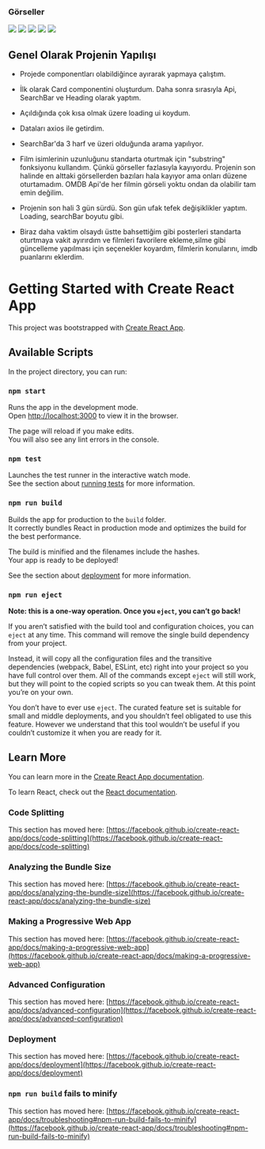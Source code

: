 
### Görseller 

<image src="./images/task1.png">
<image src="./images/task2.png">
<image src="./images/task3.png">
<image src="./images/tas4.png">
<image src="./images/task5.png">

## Genel Olarak Projenin Yapılışı 
  
- Projede componentları olabildiğince ayırarak yapmaya çalıştım.
- İlk olarak Card componentini oluşturdum. Daha sonra sırasıyla Api, SearchBar ve Heading olarak yaptım.
- Açıldığında çok kısa olmak üzere loading ui koydum.
- Dataları axios ile getirdim.
- SearchBar'da 3 harf ve üzeri olduğunda arama yapılıyor.
- Film isimlerinin uzunluğunu standarta oturtmak için "substring" fonksiyonu kullandım. Çünkü görseller fazlasıyla kayıyordu. Projenin
  son halinde en alttaki görsellerden bazıları hala kayıyor ama onları düzene oturtamadım. OMDB Api'de her filmin görseli yoktu
  ondan da olabilir tam emin değilim.

- Projenin son hali 3 gün sürdü. Son gün ufak tefek değişiklikler yaptım. Loading, searchBar boyutu gibi.
- Biraz daha vaktim olsaydı üstte bahsettiğim gibi posterleri standarta oturtmaya vakit ayırırdım ve filmleri favorilere
  ekleme,silme gibi güncelleme yapılması için seçenekler koyardım, filmlerin konularını, imdb puanlarını eklerdim.
  
  

# Getting Started with Create React App

This project was bootstrapped with [Create React App](https://github.com/facebook/create-react-app).

## Available Scripts

In the project directory, you can run:

### `npm start`

Runs the app in the development mode.\
Open [http://localhost:3000](http://localhost:3000) to view it in the browser.

The page will reload if you make edits.\
You will also see any lint errors in the console.

### `npm test`

Launches the test runner in the interactive watch mode.\
See the section about [running tests](https://facebook.github.io/create-react-app/docs/running-tests) for more information.

### `npm run build`

Builds the app for production to the `build` folder.\
It correctly bundles React in production mode and optimizes the build for the best performance.

The build is minified and the filenames include the hashes.\
Your app is ready to be deployed!

See the section about [deployment](https://facebook.github.io/create-react-app/docs/deployment) for more information.

### `npm run eject`

**Note: this is a one-way operation. Once you `eject`, you can’t go back!**

If you aren’t satisfied with the build tool and configuration choices, you can `eject` at any time. This command will remove the single build dependency from your project.

Instead, it will copy all the configuration files and the transitive dependencies (webpack, Babel, ESLint, etc) right into your project so you have full control over them. All of the commands except `eject` will still work, but they will point to the copied scripts so you can tweak them. At this point you’re on your own.

You don’t have to ever use `eject`. The curated feature set is suitable for small and middle deployments, and you shouldn’t feel obligated to use this feature. However we understand that this tool wouldn’t be useful if you couldn’t customize it when you are ready for it.

## Learn More

You can learn more in the [Create React App documentation](https://facebook.github.io/create-react-app/docs/getting-started).

To learn React, check out the [React documentation](https://reactjs.org/).

### Code Splitting

This section has moved here: [https://facebook.github.io/create-react-app/docs/code-splitting](https://facebook.github.io/create-react-app/docs/code-splitting)

### Analyzing the Bundle Size

This section has moved here: [https://facebook.github.io/create-react-app/docs/analyzing-the-bundle-size](https://facebook.github.io/create-react-app/docs/analyzing-the-bundle-size)

### Making a Progressive Web App

This section has moved here: [https://facebook.github.io/create-react-app/docs/making-a-progressive-web-app](https://facebook.github.io/create-react-app/docs/making-a-progressive-web-app)

### Advanced Configuration

This section has moved here: [https://facebook.github.io/create-react-app/docs/advanced-configuration](https://facebook.github.io/create-react-app/docs/advanced-configuration)

### Deployment

This section has moved here: [https://facebook.github.io/create-react-app/docs/deployment](https://facebook.github.io/create-react-app/docs/deployment)

### `npm run build` fails to minify

This section has moved here: [https://facebook.github.io/create-react-app/docs/troubleshooting#npm-run-build-fails-to-minify](https://facebook.github.io/create-react-app/docs/troubleshooting#npm-run-build-fails-to-minify)
